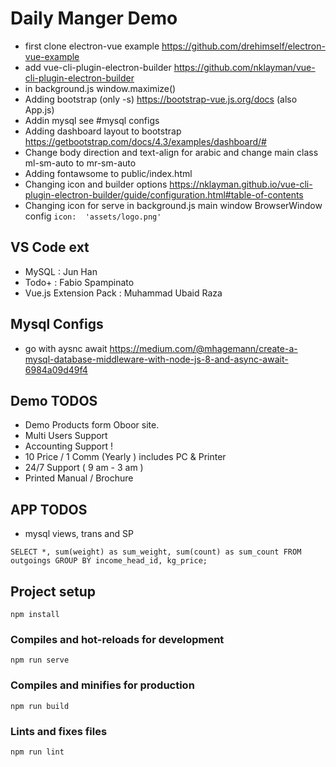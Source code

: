 # Daily Manger Demo

- first clone electron-vue example https://github.com/drehimself/electron-vue-example
- add vue-cli-plugin-electron-builder https://github.com/nklayman/vue-cli-plugin-electron-builder
- in background.js window.maximize()
- Adding bootstrap (only -s) https://bootstrap-vue.js.org/docs (also App.js)
- Addin mysql see #mysql configs
- Adding dashboard layout to bootstrap https://getbootstrap.com/docs/4.3/examples/dashboard/# 
- Change body direction and text-align for arabic and change main class ml-sm-auto to mr-sm-auto
- Adding fontawsome to public/index.html
- Changing icon and builder options https://nklayman.github.io/vue-cli-plugin-electron-builder/guide/configuration.html#table-of-contents
- Changing icon for serve in background.js main window BrowserWindow config `icon:  'assets/logo.png'`

## VS Code ext
- MySQL : Jun Han
- Todo+ : Fabio Spampinato
- Vue.js Extension Pack : Muhammad Ubaid Raza

## Mysql Configs

- go with aysnc await https://medium.com/@mhagemann/create-a-mysql-database-middleware-with-node-js-8-and-async-await-6984a09d49f4

## Demo TODOS

- Demo Products form Oboor site.
- Multi Users Support
- Accounting Support !
- 10 Price / 1 Comm (Yearly ) includes PC & Printer
- 24/7 Support ( 9 am - 3 am )
- Printed Manual / Brochure

## APP TODOS 

- mysql views, trans and SP

`
SELECT *, sum(weight) as sum_weight, sum(count) as sum_count FROM outgoings GROUP BY income_head_id, kg_price;
`

## Project setup
```
npm install
```

### Compiles and hot-reloads for development
```
npm run serve
```

### Compiles and minifies for production
```
npm run build
```

### Lints and fixes files
```
npm run lint
```
